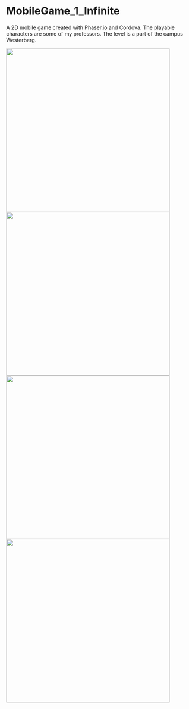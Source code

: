 # MobileGame_1_Infinite
A 2D mobile game created with Phaser.io and Cordova. The playable characters are some of my professors. The level is a part of the campus Westerberg.

<p>
  <img src="https://github.com/LukasVoeller/MobileGame_2_Infinite/blob/master/images/Screenshot_2017-05-04-15-40-33.png" width="440"/>
  <img src="https://github.com/LukasVoeller/MobileGame_2_Infinite/blob/master/images/Screenshot_2017-05-04-15-40-57.png" width="440"/>
  <img src="https://github.com/LukasVoeller/MobileGame_2_Infinite/blob/master/images/Screenshot_2017-05-04-15-41-42.png" width="440"/>
  <img src="https://github.com/LukasVoeller/MobileGame_2_Infinite/blob/master/images/Screenshot_2017-05-04-15-42-20.png" width="440"/>
</p>
